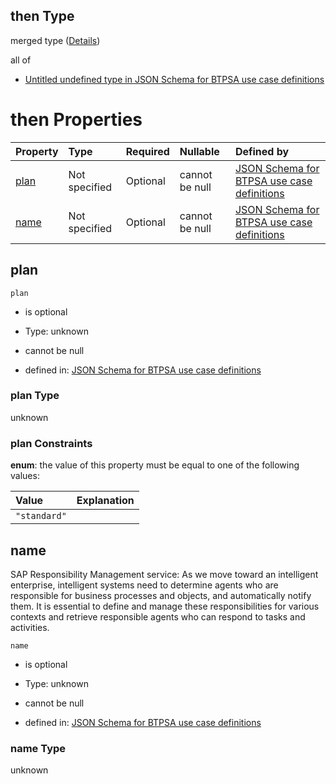 ## then Type

merged type ([Details](btpsa-usecase-properties-services-items-allof-1-then-allof-102-then.md))

all of

*   [Untitled undefined type in JSON Schema for BTPSA use case definitions](btpsa-usecase-properties-services-items-allof-1-then-allof-102-then-allof-0.md "check type definition")

# then Properties

| Property      | Type          | Required | Nullable       | Defined by                                                                                                                                                                                                              |
| :------------ | :------------ | :------- | :------------- | :---------------------------------------------------------------------------------------------------------------------------------------------------------------------------------------------------------------------- |
| [plan](#plan) | Not specified | Optional | cannot be null | [JSON Schema for BTPSA use case definitions](btpsa-usecase-properties-services-items-allof-1-then-allof-102-then-properties-plan.md "undefined#/properties/services/items/allOf/1/then/allOf/102/then/properties/plan") |
| [name](#name) | Not specified | Optional | cannot be null | [JSON Schema for BTPSA use case definitions](btpsa-usecase-properties-services-items-allof-1-then-allof-102-then-properties-name.md "undefined#/properties/services/items/allOf/1/then/allOf/102/then/properties/name") |

## plan



`plan`

*   is optional

*   Type: unknown

*   cannot be null

*   defined in: [JSON Schema for BTPSA use case definitions](btpsa-usecase-properties-services-items-allof-1-then-allof-102-then-properties-plan.md "undefined#/properties/services/items/allOf/1/then/allOf/102/then/properties/plan")

### plan Type

unknown

### plan Constraints

**enum**: the value of this property must be equal to one of the following values:

| Value        | Explanation |
| :----------- | :---------- |
| `"standard"` |             |

## name

SAP Responsibility Management service: As we move toward an intelligent enterprise, intelligent systems need to determine agents who are responsible for business processes and objects, and automatically notify them. It is essential to define and manage these responsibilities for various contexts and retrieve responsible agents who can respond to tasks and activities.

`name`

*   is optional

*   Type: unknown

*   cannot be null

*   defined in: [JSON Schema for BTPSA use case definitions](btpsa-usecase-properties-services-items-allof-1-then-allof-102-then-properties-name.md "undefined#/properties/services/items/allOf/1/then/allOf/102/then/properties/name")

### name Type

unknown
